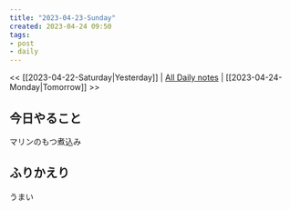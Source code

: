 ```yaml
---
title: "2023-04-23-Sunday"
created: 2023-04-24 09:50
tags:
- post
- daily
---
```


<< [[2023-04-22-Saturday|Yesterday]] | [All Daily notes](/tags/daily) | [[2023-04-24-Monday|Tomorrow]] >>

## 今日やること

マリンのもつ煮込み

## ふりかえり

うまい

